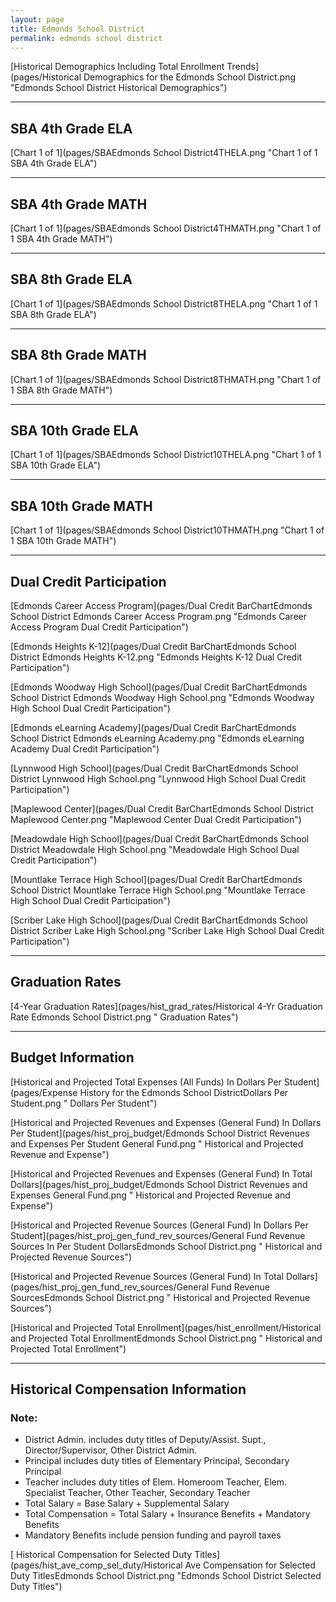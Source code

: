 ```yaml
---
layout: page
title: Edmonds School District
permalink: edmonds school district
---
```



[Historical Demographics Including Total Enrollment Trends](pages/Historical Demographics for the Edmonds School District.png "Edmonds School District Historical Demographics")

___

## SBA 4th Grade ELA

[Chart 1 of 1](pages/SBAEdmonds School District4THELA.png "Chart 1 of 1 SBA 4th Grade ELA")


___

## SBA 4th Grade MATH

[Chart 1 of 1](pages/SBAEdmonds School District4THMATH.png "Chart 1 of 1 SBA 4th Grade MATH")


___

## SBA 8th Grade ELA

[Chart 1 of 1](pages/SBAEdmonds School District8THELA.png "Chart 1 of 1 SBA 8th Grade ELA")


___

## SBA 8th Grade MATH

[Chart 1 of 1](pages/SBAEdmonds School District8THMATH.png "Chart 1 of 1 SBA 8th Grade MATH")


___

## SBA 10th Grade ELA

[Chart 1 of 1](pages/SBAEdmonds School District10THELA.png "Chart 1 of 1 SBA 10th Grade ELA")


___

## SBA 10th Grade MATH

[Chart 1 of 1](pages/SBAEdmonds School District10THMATH.png "Chart 1 of 1 SBA 10th Grade MATH")


___

## Dual Credit Participation

[Edmonds Career Access Program](pages/Dual Credit BarChartEdmonds School District Edmonds Career Access Program.png "Edmonds Career Access Program Dual Credit Participation")

[Edmonds Heights K-12](pages/Dual Credit BarChartEdmonds School District Edmonds Heights K-12.png "Edmonds Heights K-12 Dual Credit Participation")

[Edmonds Woodway High School](pages/Dual Credit BarChartEdmonds School District Edmonds Woodway High School.png "Edmonds Woodway High School Dual Credit Participation")

[Edmonds eLearning Academy](pages/Dual Credit BarChartEdmonds School District Edmonds eLearning Academy.png "Edmonds eLearning Academy Dual Credit Participation")

[Lynnwood High School](pages/Dual Credit BarChartEdmonds School District Lynnwood High School.png "Lynnwood High School Dual Credit Participation")

[Maplewood Center](pages/Dual Credit BarChartEdmonds School District Maplewood Center.png "Maplewood Center Dual Credit Participation")

[Meadowdale High School](pages/Dual Credit BarChartEdmonds School District Meadowdale High School.png "Meadowdale High School Dual Credit Participation")

[Mountlake Terrace High School](pages/Dual Credit BarChartEdmonds School District Mountlake Terrace High School.png "Mountlake Terrace High School Dual Credit Participation")

[Scriber Lake High School](pages/Dual Credit BarChartEdmonds School District Scriber Lake High School.png "Scriber Lake High School Dual Credit Participation")


___

## Graduation Rates

[4-Year Graduation Rates](pages/hist_grad_rates/Historical 4-Yr Graduation Rate Edmonds School District.png " Graduation Rates")


___

## Budget Information

[Historical and Projected Total Expenses (All Funds) In Dollars Per Student](pages/Expense History for the Edmonds School DistrictDollars Per Student.png " Dollars Per Student")

[Historical and Projected Revenues and Expenses (General Fund) In Dollars Per Student](pages/hist_proj_budget/Edmonds School District Revenues and Expenses Per Student General Fund.png " Historical and Projected Revenue and Expense")

[Historical and Projected Revenues and Expenses (General Fund) In Total Dollars](pages/hist_proj_budget/Edmonds School District Revenues and Expenses General Fund.png " Historical and Projected Revenue and Expense")

[Historical and Projected Revenue Sources (General Fund) In Dollars Per Student](pages/hist_proj_gen_fund_rev_sources/General Fund Revenue Sources In Per Student DollarsEdmonds School District.png " Historical and Projected Revenue Sources")

[Historical and Projected Revenue Sources (General Fund) In Total Dollars](pages/hist_proj_gen_fund_rev_sources/General Fund Revenue SourcesEdmonds School District.png " Historical and Projected Revenue Sources")

[Historical and Projected Total Enrollment](pages/hist_enrollment/Historical and Projected Total EnrollmentEdmonds School District.png " Historical and Projected Total Enrollment")


___

## Historical Compensation Information
### Note:
- District Admin. includes duty titles of Deputy/Assist. Supt., Director/Supervisor, Other District Admin.
- Principal includes duty titles of Elementary Principal, Secondary Principal
- Teacher includes duty titles of Elem. Homeroom Teacher, Elem. Specialist Teacher, Other Teacher, Secondary Teacher
- Total Salary = Base Salary + Supplemental Salary
- Total Compensation = Total Salary + Insurance Benefits + Mandatory Benefits
- Mandatory Benefits include pension funding and payroll taxes

[ Historical Compensation for Selected Duty Titles](pages/hist_ave_comp_sel_duty/Historical Ave Compensation for Selected Duty TitlesEdmonds School District.png "Edmonds School District Selected Duty Titles")

